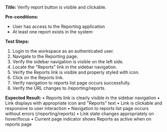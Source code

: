 **Title:** Verify report button is visible and clickable.

**Pre-conditions:**
* User has access to the Reporting application
* At least one report exists in the system

**Test Steps:**
1. Login to the workspace as an authenticated user.
2. Navigate to the Reporting page.
3. Verify the sidebar navigation is visible on the left side.
4. Locate the "Reports" link in the sidebar navigation.
5. Verify the Reports link is visible and properly styled with icon.
6. Click on the Reports link.
7. Verify navigation to reports list page occurs successfully.
8. Verify the URL changes to /reporting/reports.

**Expected Result:**
• Reports link is clearly visible in the sidebar navigation
• Link displays with appropriate icon and "Reports" text
• Link is clickable and responsive to user interaction
• Navigation to reports list page occurs without errors (/reporting/reports)
• Link state changes appropriately on hover/focus
• Current page indicator shows Reports as active when on reports page